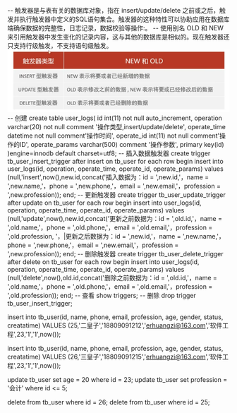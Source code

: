 -- 触发器是与表有关的数据库对象，指在 insert/update/delete 之前或之后，触发并执行触发器中定义的SQL语句集合。触发器的这种特性可以协助应用在数据库端确保数据的完整性，日志记录，数据校验等操作:。
-- 使用别名 OLD 和 NEW 来引用触发器中发生变化的记录内容，这与其他的数据库是相似的。现在触发器还只支持行级触发，不支持语句级触发。
![alt text](66d0ff31-67e4-4ad9-a642-5f2e4b16fdb5.png)
-- 创建
create table user_logs(
id int(11) not null auto_increment,
operation varchar(20) not null comment '操作类型,insert/update/delete',
operate_time datetime not null comment'操作时间',
operate_id int(11) not null comment'操作的ID',
operate_params varchar(500) comment '操作参数',
primary key(id)
)engine=innodb default charset=utf8;
-- 插入数据触发器
create trigger tb_user_insert_trigger
    after insert on tb_user for each row
begin
        insert into user_logs(id, operation, operate_time, operate_id, operate_params) values
        (null,'insert',now(),new.id,concat('插入数据为：id = ',new.id,'，name = ',new.name,'，phone = ',new.phone,'，email = ',new.email,'，profession = ',new.profession));
end;
-- 更新触发器
create trigger tb_user_update_trigger
    after update on tb_user for each row
begin
        insert into user_logs(id, operation, operate_time, operate_id, operate_params) values
        (null,'update',now(),new.id,concat('更新之前数据为：id = ',old.id,'，name = ',old.name,'，phone = ',old.phone,'，email = ',old.email,'，profession = ',old.profession,
                '，|更新之后数据为：id = ',new.id,'，name = ',new.name,'，phone = ',new.phone,'，email = ',new.email,'，profession = ',new.profession));
end;
-- 删除触发器
create trigger tb_user_delete_trigger
    after delete on tb_user for each row
begin
        insert into user_logs(id, operation, operate_time, operate_id, operate_params) values
        (null,'delete',now(),old.id,concat('删除之前数据为：id = ',old.id,'，name = ',old.name,'，phone = ',old.phone,'，email = ',old.email,'，profession = ',old.profession));
end;
-- 查看
show triggers;
-- 删除
drop trigger tb_user_insert_trigger;

insert into tb_user(id, name, phone,
email, profession, age, gender, status, creatatime)
VALUES (25,'二皇子','18809091212','erhuangzi@163.com','软件工程',23,'1','1',now());

insert into tb_user(id, name, phone,
email, profession, age, gender, status, creatatime)
VALUES (26,'三皇子','18809091215','erhuangzi@163.com','软件工程',23,'1','1',now());

update  tb_user set age = 20 where id = 23;
update  tb_user set profession = '会计' where id <= 5;

delete from tb_user  where id = 26;
delete from tb_user  where id = 25;